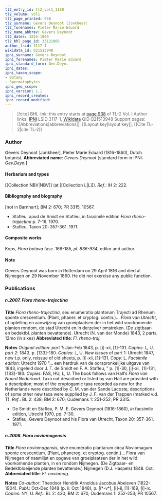 ```yaml
---
tl2_entry_id: tl2_vol1_1180
tl2_volume: vol1
tl2_page_printed: 938
tl2_surname: Gevers Deynoot (Jonkheer)
tl2_forenames: Pieter Marie Eduard
tl2_name_abbrev: Gevers Deynoot
tl2_dates: 1816-1860
tl2_bhl_page_id: 33121069
author_lsid: 3117-1
wikidata_id: Q21513948
ipni_surname: Gevers Deynoot
ipni_forenames: Pieter Marie Eduard
ipni_standard_form: Gev.Deyn.
ipni_dates: 
ipni_taxon_scope: 
- Botany
- Spermatophytes
ipni_geo_scope: 
ipni_version: 1.1
ipni_record_created: 
ipni_record_modified:
---
```


> [!cite] BHL link: this entry starts at [page 938](https://www.biodiversitylibrary.org/page/33121069) of TL-2 Vol. I
> Author links: [IPNI](https://www.ipni.org/a/3117-1) LSID 3117-1, [Wikidata](https://www.wikidata.org/wiki/Q21513948) QID Q21513948
> Support pages: [[Abbreviations|abbreviations]], [[Layout key|layout key]], [[Cite TL-2|cite TL-2]]

### Author

Gevers Deynoot \[Jonkheer\], Pieter Marie Eduard (1816-1860), Dutch botanist. 
**Abbreviated name**: *Gevers Deynoot* \[standard form in IPNI: *Gev.Deyn.*\]

#### Herbarium and types

[[Collection NBV|NBV]] (at [[Collection L|L]]).
*Ref*.: IH 2: 222.

#### Bibliography and biography

\[not in Barnhart\]; BM 2: 670; PR 3315, 10567.
- Stafleu, apud de Smidt en Stafleu, in facsimile edition *Flora rheno-trajectina* p. 7-16. 1970.
- Stafleu, Taxon 20: 357-361. 1971.

#### Composite works

Kops, *Flora batava* fasc. 166-185, *pl. 836-934*, editor and author.

#### Note

Gevers Deynoot was born in Rotterdam on 29 April 1816 and died at Nijmegen on 29 November 1860. He did not exercise any public function.

### Publications

##### n.2007. Flora rheno-trajectina

**Title**
*Flora rheno-trajectina*, seu enumeratio plantarum Trajecti ad Rhenum sponte crescentium. (Plant, phaner. et cryptog. contin.)... *Flora van Utrecht*, of optelling en aanwijzing van groeiplaatsen der in het wild voorkomende planten rondom, de stad Utrecht en in derzelver omstreken. (De zigtbaar- en bedektbl. planten bevattende). Utrecht (N. van der Monde) 1843, 2 parts, 12mo (in sixes)
**Abbreviated title**: *Fl. rheno-traj.*

**Notes**
*Original edition*: *part 1*: Jan-Feb 1843, p. \[i\]-xii, \[1\]-131. *Copies*: L, U.
*part 2*: 1843, p. \[133\]-180. *Copies*: L, U.
*New issues* of part 1: Utrecht 1847, new t.p. only, reissue of old sheets, p. \[i\]-xii, \[1\]-131.
*Copy*: L.
*Facsimile edition*: Utrecht 1970 "... een herdruk van de oorspronkelijke uitgave van 1843, ingeleid door J. T. de Smidt en F. A. Stafleu, " p. \[1\]-30, \[i\]-xii, \[1\]-131, \[133\]-180.
*Copies*: FAS, HU, L, U.
The book follows van Hall's *Flora van Noord Nederland*. Taxa not described or listed by van Hall are provided with a description; most of the cryptogamic taxa recorded as new for the Netherlands were described by C. M. van der Sande Lacoste; descriptions of some other new taxa were supplied by J. F. van der Trappen (marked v.d. T).
*Ref*.: BL 2: 438; BM 2: 670; Oudemans 1: 251-252; PR 3315.
- De Smidt en Stafleu, P. M. E. Gevers Deynoot (1816-1860), *in* facsimile edition, Utrecht 1970, pp. 7-30.
- Stafleu, Gevers Deynoot and his Flora van Utrecht, Taxon 20: 357-361. 1971.

##### n.2008. Flora noviomagensis

**Title**
*Flora noviomagensis*, sive enumeratio plantarum circa Noviomagum sponte crescentium. (Plant, phanerog. et cryptog. contin.)... Flora van Nijmegen of naamlijst en opgave van groeiplaatsen der in het wild voorkomende planten, in en rondom Nijmegen. (De Zigtbaar- en Bedektbloeijende planten bevattende.) Nijmegen (D.J. Haspels) 1848. Oct.
**Abbreviated title**: *Fl. noviomag.*

**Notes**
*Co-author*: Theodoor Hendrik Arnoldus Jacobus Abeleven (1822-1904).
*Publ*.: Oct-Dec 1848 (p. ii: Oct 1848), p. \[i\*-v\*\], \[i\]-ii, \[1\]-169, \[i\]-ix. *Copies*: NY, U.
*Ref*.: BL 2: 430; BM 2: 670; Oudemans 1: 252-253; PR 10567.

